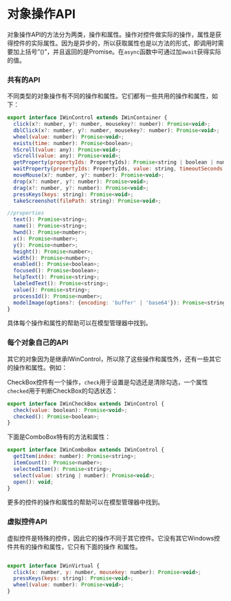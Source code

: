 # 对象操作API

对象操作API的方法分为两类，操作和属性。操作对控件做实际的操作，属性是获得控件的实际属性。因为是异步的，所以获取属性也是以方法的形式，即调用时需要加上括号”()”，并且返回的是Promise。在`async`函数中可通过加`await`获得实际的值。

### 共有的API

不同类型的对象操作有不同的操作和属性。它们都有一些共用的操作和属性，如下：
```javascript
export interface IWinControl extends IWinContainer {
  click(x?: number, y?: number, mousekey?: number): Promise<void>;
  dblClick(x?: number, y?: number, mousekey?: number): Promise<void>;
  wheel(value: number): Promise<void>;
  exists(time: number): Promise<boolean>;
  hScroll(value: any): Promise<void>;
  vScroll(value: any): Promise<void>;
  getProperty(propertyIds: PropertyIds): Promise<string | boolean | number>;
  waitProperty(propertyIds: PropertyIds, value: string, timeoutSeconds: number): Promise<boolean>
  moveMouse(x?: number, y?: number): Promise<void>;
  drop(x?: number, y?: number): Promise<void>;
  drag(x?: number, y?: number): Promise<void>;
  pressKeys(keys: string): Promise<void>;
  takeScreenshot(filePath: string): Promise<void>;

//properties
  text(): Promise<string>;
  name(): Promise<string>;
  hwnd(): Promise<number>;
  x(): Promise<number>;
  y(): Promise<number>;
  height(): Promise<number>;
  width(): Promise<number>;
  enabled(): Promise<boolean>;
  focused(): Promise<boolean>;
  helpText(): Promise<string>;
  labeledText(): Promise<string>;
  value(): Promise<string>;
  processId(): Promise<number>;
  modelImage(options?: {encoding: 'buffer' | 'base64'}): Promise<string>  //base64 is the default
}

```

具体每个操作和属性的帮助可以在模型管理器中找到。

### 每个对象自己的API

其它的对象因为是继承IWinControl，所以除了这些操作和属性外，还有一些其它的操作和属性。例如：

CheckBox控件有一个操作，`check`用于设置是勾选还是清除勾选，一个属性`checked`用于判断CheckBox的勾选状态：

```javascript
export interface IWinCheckBox extends IWinControl {
  check(value: boolean): Promise<void>;
  checked(): Promise<boolean>;
}
```

下面是ComboBox特有的方法和属性：

```javascript
export interface IWinComboBox extends IWinControl {
  getItem(index: number): Promise<string>;
  itemCount(): Promise<number>;
  selectedItem(): Promise<string>;
  select(value: string | number): Promise<void>;
  open(): void;
}
```


更多的控件的操作和属性的帮助可以在模型管理器中找到。

### 虚拟控件API

虚拟控件是特殊的控件，因此它的操作不同于其它控件。它没有其它Windows控件共有的操作和属性，它只有下面的操作 和属性。

```javascript

export interface IWinVirtual {
  click(x: number, y: number, mousekey: number): Promise<void>;
  pressKeys(keys: string): Promise<void>;
  wheel(value: number): Promise<void>;
}
```

